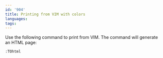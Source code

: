 ```yaml
---
id: '904'
title: Printing from VIM with colors
languages:
tags:
---
```

Use the following command to print from VIM. The command will generate an HTML page:

```
:TOhtml
```
